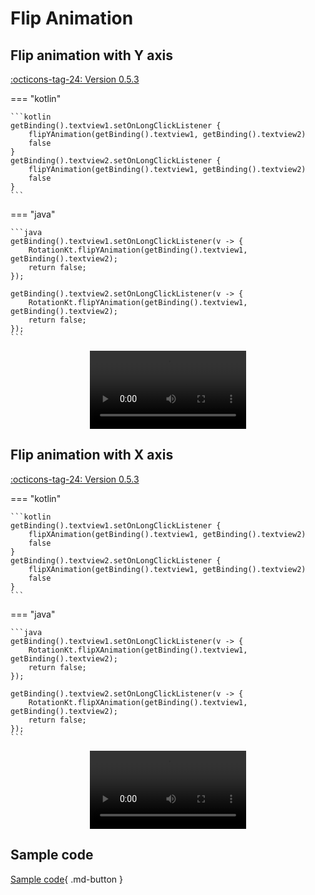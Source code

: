# Flip Animation

## Flip animation with Y axis

[:octicons-tag-24: Version 0.5.3](https://ave.entropy2020.cn/version/VastTools/#053)

=== "kotlin"

    ```kotlin
    getBinding().textview1.setOnLongClickListener {
        flipYAnimation(getBinding().textview1, getBinding().textview2)
        false
    }
    getBinding().textview2.setOnLongClickListener {
        flipYAnimation(getBinding().textview1, getBinding().textview2)
        false
    }
    ```

=== "java"

    ```java
    getBinding().textview1.setOnLongClickListener(v -> {
        RotationKt.flipYAnimation(getBinding().textview1, getBinding().textview2);
        return false;
    });

    getBinding().textview2.setOnLongClickListener(v -> {
        RotationKt.flipYAnimation(getBinding().textview1, getBinding().textview2);
        return false;
    });
    ```

<center>
    <video width="250" controls="controls" autoplay="autoplay">
        <source src="../img/flip_y_animation.mp4" type="video/mp4">
    </video>
</center>

## Flip animation with X axis

[:octicons-tag-24: Version 0.5.3](https://ave.entropy2020.cn/version/VastTools/#053)

=== "kotlin"

    ```kotlin
    getBinding().textview1.setOnLongClickListener {
        flipXAnimation(getBinding().textview1, getBinding().textview2)
        false
    }
    getBinding().textview2.setOnLongClickListener {
        flipXAnimation(getBinding().textview1, getBinding().textview2)
        false
    }
    ```

=== "java"

    ```java
    getBinding().textview1.setOnLongClickListener(v -> {
        RotationKt.flipXAnimation(getBinding().textview1, getBinding().textview2);
        return false;
    });

    getBinding().textview2.setOnLongClickListener(v -> {
        RotationKt.flipXAnimation(getBinding().textview1, getBinding().textview2);
        return false;
    });
    ```

<center>
    <video width="250" controls="controls" autoplay="autoplay">
        <source src="../img/flip_x_animation.mp4" type="video/mp4">
    </video>
</center>

## Sample code

[Sample code](https://github.com/SakurajimaMaii/Android-Vast-Extension/blob/develop/app/src/main/kotlin/com/ave/vastgui/app/activity/anim/FlipAnimActivity.kt){ .md-button }
